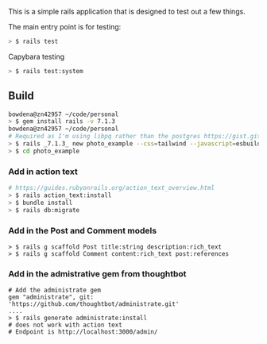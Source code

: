 This is a simple rails application that is designed to test out a few things.

The main entry point is for testing:
```bash
> $ rails test
```
Capybara testing
```bash
> $ rails test:system
```


## Build
```bash
bowdena@zn42957 ~/code/personal
> $ gem install rails -v 7.1.3
bowdena@zn42957 ~/code/personal
# Required as I'm using libpq rather than the postgres https://gist.github.com/tomholford/f38b85e2f06b3ddb9b4593e841c77c9e                                                                                                                   > $ export CONFIGURE_ARGS="with-pg-include=/opt/homebrew/Cellar/libpq/16.1_1/bin/pg_config"
> $ rails _7.1.3_ new photo_example --css=tailwind --javascript=esbuild --asset-pipeline=propshaft --database=postgresql
> $ cd photo_example
```
### Add in action text
```bash
# https://guides.rubyonrails.org/action_text_overview.html
> $ rails action_text:install
> $ bundle install
> $ rails db:migrate
```
### Add in the Post and Comment models

```
> $ rails g scaffold Post title:string description:rich_text
> $ rails g scaffold Comment content:rich_text post:references
```



### Add in the admistrative gem from thoughtbot

```
# Add the administrate gem
gem "administrate", git: 'https://github.com/thoughtbot/administrate.git'
....
> $ rails generate administrate:install
# does not work with action text
# Endpoint is http://localhost:3000/admin/
```

